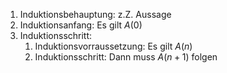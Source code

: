 
1. Induktionsbehauptung: z.Z. Aussage
2. Induktionsanfang: Es gilt $A(0)$
3. Induktionsschritt:
	1. Induktionsvorraussetzung: Es gilt $A(n)$
	2. Induktionsschritt: Dann muss $A(n+1)$ folgen
